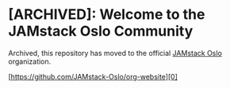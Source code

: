 # [ARCHIVED]: Welcome to the JAMstack Oslo Community

Archived, this repository has moved to the official [JAMstack Oslo][0] organization.

[https://github.com/JAMstack-Oslo/org-website][0]

[0]: https://github.com/JAMstack-Oslo/org-website

